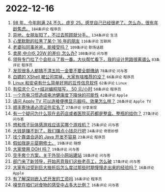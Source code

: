 # 2022-12-16

1. [98 年，今年刚满 24 不久。虚岁 25。感觉自己已经很老了。怎么办，很有年龄焦虑。](https://www.v2ex.com/t/902854) `184条评论` `程序员`
1. [异地，女朋友阳了，不过去照顾就分手。](https://www.v2ex.com/t/902972) `134条评论` `生活`
1. [心里默默的拉黑了某个 16 年的朋友](https://www.v2ex.com/t/902851) `116条评论` `互联网`
1. [老婆叫同事爸爸，能接受吗？](https://www.v2ex.com/t/903025) `109条评论` `职场话题`
1. [卖房,中介吃 20W 的差价,怎么办?](https://www.v2ex.com/t/902863) `108条评论` `问与答`
1. [领导专门拉了个会批斗了我一番。大伙帮忙看下，我的设计思路很离谱么](https://www.v2ex.com/t/902902) `83条评论` `程序员`
1. [发现很多人都搞不清五险一金要不要全额缴纳](https://www.v2ex.com/t/902926) `78条评论` `问与答`
1. [白嫖的 XShell 被公司禁掉，大家有啥推荐的没？](https://www.v2ex.com/t/902860) `66条评论` `程序员`
1. [Linux 和安卓有什么简单好用的互传信息软件](https://www.v2ex.com/t/902864) `62条评论` `Linux`
1. [有偿求个 C++结对编程陪写， 50 元/小时](https://www.v2ex.com/t/902865) `50条评论` `程序员`
1. [一个充电习惯造成电池健康度下降快的可能性](https://www.v2ex.com/t/902931) `42条评论` `Apple`
1. [请问 Apply TV 可以连接便携显示器吗，效果怎么样？](https://www.v2ex.com/t/902850) `28条评论` `Apple TV`
1. [顺丰寄快递必须证件实名了](https://www.v2ex.com/t/902911) `27条评论` `分享发现`
1. [有一个疑问为什么现在去药店或者医院买药都是整盒、整瓶的给你？](https://www.v2ex.com/t/902869) `27条评论` `问与答`
1. [想和孩子玩体感游戏应该买哪个游戏机？](https://www.v2ex.com/t/902872) `25条评论` `问与答`
1. [大钱是赚不到了，我们赚点小钱总行吧](https://www.v2ex.com/t/902888) `24条评论` `奇思妙想`
1. [找个靠谱合适的 Java 开发不容易](https://www.v2ex.com/t/902923) `23条评论` `程序员`
1. [假如我是元婴期修士。](https://www.v2ex.com/t/903038) `19条评论` `随想`
1. [大家使用 DOH 吗？](https://www.v2ex.com/t/902855) `19条评论` `问与答`
1. [空手套个方案，关于外贸小网站建站](https://www.v2ex.com/t/902859) `18条评论` `问与答`
1. [部门来了新领导，开始恶意我们这些老员工，怎么破](https://www.v2ex.com/t/902937) `17条评论` `问与答`
1. [大家有过受到巨大挫折后怎么度过那些时期慢慢走出来的经验吗？](https://www.v2ex.com/t/903034) `16条评论` `Apple`
1. [有了解深圳嵌入式开发的工资吗](https://www.v2ex.com/t/902980) `16条评论` `程序员`
1. [嗅觉在咱们对食物的感受中占多大比例？](https://www.v2ex.com/t/902909) `16条评论` `问与答`
